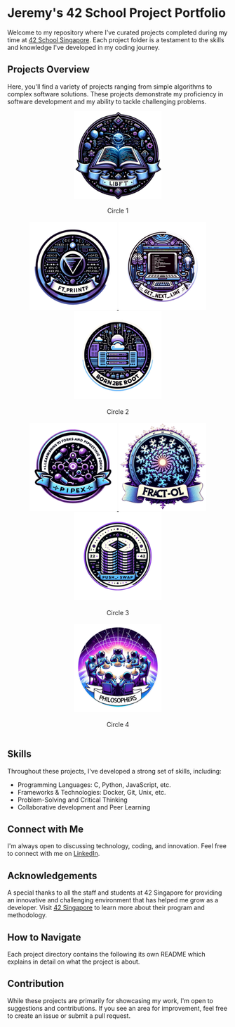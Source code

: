# Jeremy's 42 School Project Portfolio

Welcome to my repository where I've curated projects completed during my time at [42 School Singapore](https://www.42singapore.com). Each project folder is a testament to the skills and knowledge I've developed in my coding journey.

## Projects Overview

Here, you'll find a variety of projects ranging from simple algorithms to complex software solutions. These projects demonstrate my proficiency in software development and my ability to tackle challenging problems.

<div align="center">
		<a alt="libft" href="https://github.com/JeremyChooCK/42-Core-SG/tree/main/libft"><img width="200px" src="./imgs/libft.png" style="vertical-align: middle;"></a>
	<br><br>
	Circle 1
	<br><br>
	<a alt="ft_printf" href="https://github.com/JeremyChooCK/42-Core-SG/tree/main/ft_printf">
		<img width="200px" src="./imgs/printf.png">
	</a>
	<a alt="get next line" href="https://github.com/JeremyChooCK/42-Core-SG/tree/main/get_next_line">
		<img width="200px" src="./imgs/gnl.png">
	</a>
	<a alt="born2beroot" href="">
		<img width="200px" src="./imgs/born2beroot.png">
	</a>
    <br><br>
	Circle 2
	<br><br>
	<a alt="pipex" href="https://github.com/JeremyChooCK/42-Core-SG/tree/main/pipex">
		<img width="200px" src="./imgs/pipex.png">
	</a>
	<a alt="fractal" href="">
		<img width="200px" src="./imgs/fractal.png">
	</a>
	<a alt="push_swap" href="https://github.com/JeremyChooCK/42-Core-SG/tree/main/push_swap">
		<img width="200px" src="./imgs/push_swap.png">
	</a>
    <br><br>
	Circle 3
	<br><br>
	<a alt="Philosophers" href="https://github.com/JeremyChooCK/42-Core-SG/tree/main/philosophers">
		<img width="200px" src="./imgs/philo.png">
	</a>
    <br><br>
	Circle 4
	<br><br>
</div>

## Skills

Throughout these projects, I've developed a strong set of skills, including:

- Programming Languages: C, Python, JavaScript, etc.
- Frameworks & Technologies: Docker, Git, Unix, etc.
- Problem-Solving and Critical Thinking
- Collaborative development and Peer Learning

## Connect with Me

I'm always open to discussing technology, coding, and innovation. Feel free to connect with me on [LinkedIn](Your-LinkedIn-Profile-Link).

## Acknowledgements

A special thanks to all the staff and students at 42 Singapore for providing an innovative and challenging environment that has helped me grow as a developer. Visit [42 Singapore](https://www.42singapore.com) to learn more about their program and methodology.

## How to Navigate

Each project directory contains the following its own README which explains in  detail on what the project is about.

## Contribution

While these projects are primarily for showcasing my work, I'm open to suggestions and contributions. If you see an area for improvement, feel free to create an issue or submit a pull request.

